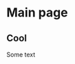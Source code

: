 <!DOCTYPE html>
<html lang="en">
<head>
   <meta charset="UTF-8">
   <title>My page</title>
</head>
<body>
   <h1>Main page</h1>
    <h2>Cool</h2>
   <p>Some text</p>
</body>
</html>